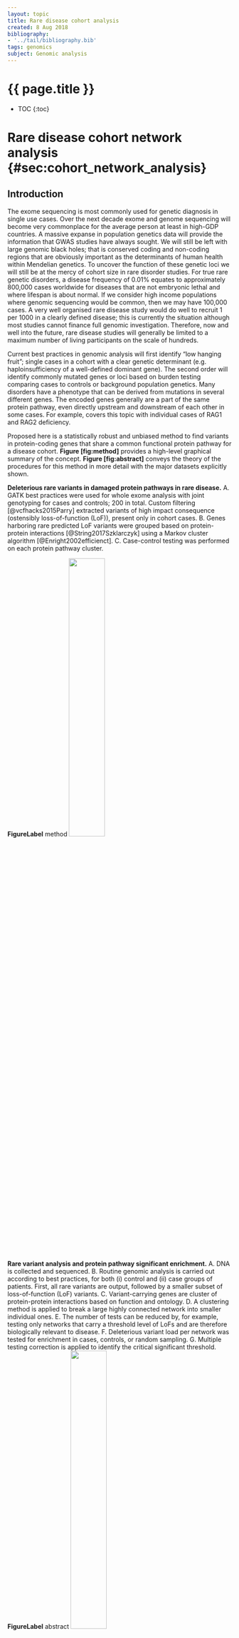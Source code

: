 ```yaml
---
layout: topic
title: Rare disease cohort analysis
created: 8 Aug 2018
bibliography:
- '../tail/bibliography.bib'
tags: genomics
subject: Genomic analysis
---
```

{{ page.title }}
================

* TOC
{:toc}

# Rare disease cohort network analysis {#sec:cohort_network_analysis}
## Introduction
The exome sequencing is most commonly used for genetic diagnosis in
single use cases. Over the next decade exome and genome sequencing will
become very commonplace for the average person at least in high-GDP
countries. A massive expanse in population genetics data will provide
the information that GWAS studies have always sought. We will still be
left with large genomic black holes; that is conserved coding and
non-coding regions that are obviously important as the determinants of
human health within Mendelian genetics. To uncover the function of these
genetic loci we will still be at the mercy of cohort size in rare
disorder studies. For true rare genetic disorders, a disease frequency
of 0.01% equates to approximately 800,000 cases worldwide for diseases
that are not embryonic lethal and where lifespan is about normal. If we
consider high income populations where genomic sequencing would be
common, then we may have 100,000 cases. A very well organised rare
disease study would do well to recruit 1 per 1000 in a clearly defined
disease; this is currently the situation although most studies cannot
finance full genomic investigation. Therefore, now and well into the
future, rare disease studies will generally be limited to a maximum
number of living participants on the scale of hundreds.

Current best practices in genomic analysis will first identify “low
hanging fruit”; single cases in a cohort with a clear genetic
determinant (e.g. haploinsufficiency of a well-defined dominant gene).
The second order will identify commonly mutated genes or loci based on
burden testing comparing cases to controls or background population
genetics. Many disorders have a phenotype that can be derived from
mutations in several different genes. The encoded genes generally are a
part of the same protein pathway, even directly upstream and downstream
of each other in some cases. For example, covers this topic with
individual cases of RAG1 and RAG2 deficiency.

Proposed here is a statistically robust and unbiased method to find
variants in protein-coding genes that share a common functional protein
pathway for a disease cohort. **Figure \[fig:method\]** provides a
high-level graphical summary of the concept. **Figure \[fig:abstract\]**
conveys the theory of the procedures for this method in more detail with
the major datasets explicitly shown.

**Deleterious rare variants in damaged protein pathways in rare
disease.** A. GATK best practices were used for whole exome analysis
with joint genotyping for cases and controls; 200 in total. Custom
filtering [@vcfhacks2015Parry] extracted variants of high impact
consequence (ostensibly loss-of-function (LoF)), present only in cohort
cases. B. Genes harboring rare predicted LoF variants were grouped based
on protein-protein interactions [@String2017Szklarczyk] using a Markov
cluster algorithm [@Enright2002efficienct]. C. Case-control testing was
performed on each protein pathway cluster.

**FigureLabel**
method
<img src="{{ site.baseurl }}{% link images/net_analysis/method.png %}" width="40%">

**Rare variant analysis and protein pathway significant enrichment.**
A. DNA is collected and sequenced. B. Routine genomic analysis is
carried out according to best practices, for both (i) control and (ii)
case groups of patients. First, all rare variants are output, followed
by a smaller subset of loss-of-function (LoF) variants. C.
Variant-carrying genes are cluster of protein-protein interactions based
on function and ontology. D. A clustering method is applied to break a
large highly connected network into smaller individual ones. E. The
number of tests can be reduced by, for example, testing only networks
that carry a threshold level of LoFs and are therefore biologically
relevant to disease. F. Deleterious variant load per network was tested
for enrichment in cases, controls, or random sampling. G. Multiple
testing correction is applied to identify the critical significant
threshold.
**FigureLabel**
abstract
<img src="{{ site.baseurl }}{% link images/net_analysis/abstract.pdf %}" width="40%">

## Exome analysis
Exome sequencing analyses has been discussed in detail. The rare disease
cohort network analysis requires less tailored analysis steps than
traditional variant interpretation. Therefore, the data preparation is
briefly outlined here.

Sequences were trimmed and quality controlled using FastQC via
Trim-galore. Reads were aligned to GrCh37 using BWA-MEM. GATK “best
practices” were used for marking duplicate reads, recalibration, and
whole cohort variant quality score recalibration before generating
genomic VCFs with HaplotypeCaller and joint genotyping. Filtering and
prediction of functional consequences was performed using Variant Effect
Predictor\
(http://www.ensembl.org/info/docs/tools/vep/index.html), Exome Variant
Server\
(http://evs.gs.washington.edu/EVS/), The Single Nucleotide Polymorphism
database\
(https://www.ncbi.nlm.nih.gov/projects/SNP/) and ClinVar
(https://www.ncbi.nlm.nih.gov/ clinvar/), The Exome Aggregation
Consortium and The Genome Aggregation Database\
(http://gnomad.broadinstitute.org). Filtering of common variations and
annotation was performed using VCFhacks\
(https://github.com/gantzgraf/vcfhack). Candidate variants were required
to pass the following filtering conditions: frequency (count/coverage)
between 20-100%, according to VEP-annotation at least one canonical
transcript is affected with one of the following consequence: variants
of the coding sequence, frameshift, missense, protein altering, splice
acceptor, splice donor, or splice region; an inframe insertion or
deletion; a start lost, stop gained, or stop retained, or according to
VEP an GnomAD frequency unknown, &lt;=0.01, or with clinical
significance 'path'. VCFhacks [@vcfhacks2015Parry] was used for
cohort-specific filtering retained functional variants that were present
in at least one case but absent in controls (for case-driven PPI
clustering). The same criteria were used to also collect functional
variants that were present in at least one control but absent in
controls (for control-driven PPI clustering).

## Cluster list preparation
Group-specific variant data was extracted from the joint cohort.
Specifically, the datasets came from the routine analysis pipeline show
in **Figure \[fig:analysis\_flow\]** as the output of the process
“filter on Sample” and converted from VCF to tsv format using the
process “annovcftoSimple” using the tool VCFhacks [@vcfhacks2015Parry].
Four gene lists were prepared consisting of the following groups; (1)
variants present in controls and (2) variants present in cases and
further divided for genes that harboured either (i) all rare variants or
(ii) only potential loss-of-function variants. Specifically, the
datasets for (i) all rare variants came from the output of the process
“filter on sample” via “get functional variants”. The datasets for (ii)
potential loss-of-function variants is a subset of (i), processed by the
R script at the step where “damaging variants” are written out to file.

Analysis workflow structure. Tools used are shown in square boxes.
Reference data used secondary to inputs are shown as light boxes with
curved sides. Key output files are shown by light slanted boxes. Storage
structure is divided between long-term and short-term
storage.
**FigureLabel**
analysis_flow
<img src="{{ site.baseurl }}{% link images/net_analysis/analysis_flow.pdf %}" width="80%">

## Network construction {#sec:net_construction}
Group-specific gene lists \[1 (i-ii) and 2 (i-ii)\] were assessed for
PPI using the STRING database [@String2017Szklarczyk] via Cytoscape
[@Shannon2003cytoscape]. An initial PPI network was generated for each
of the 4 dataset groups. The STRINGdb default confidence score cut-off
(0.4) was used for these tests. This score is the measure of evidence
required to create an interaction between two nodes. A stricter value
can be set if networks are too large. Query genes were defined as nodes,
PPI were defined as edges, and networks of proteins linked through PPI
were defined as clusters. Clusters or networks can also be generally
considered as making up a part of a protein pathway.

[\*[5]{}[Z]{}]{}

\
& [Network cluster]{} & [Number of nodes]{} & [Number of edges]{} &
[Number of clusters]{}\
& [Total ]{} & [1956]{} & [9559]{} & [114]{}\
& [No edges]{} & [1]{} & [0]{} & [107]{}\
& [One edge]{} & [2]{} & [1]{} & [6]{}\
& [Large multi-edge]{} & [1837]{} & [9553]{} & [1]{}\
& [Total]{} & [2305]{} & [14139]{} & [102]{}\
& [No edges]{} & [1]{} & [0]{} & [77]{}\
& [One edge]{} & [2]{} & [1]{} & [3]{}\
& [Two edges]{} & [3]{} & [2]{} & [1]{}\
& [Large multi-edge]{} & [2219]{} & [14134]{} & [1]{}\

**Table \[table:node\_summary\]** lists the characteristics of PPIs for
genes found to harbour functional, potential LoF rare variants in cases
and controls (i.e. gene lists 2 \[i-ii\]). Most query proteins were seen
to cluster into one large multi-edge node which contained many weak
interactions. The data used in this table is represented again visually
in **Figure \[fig:damage\_list\_case\]**. Each dot, or node represents a
protein-coding gene that has at least one potentially damaging variant.
The edges, or lines connecting nodes, represent known PPI data that link
proteins. This visual information clearly illustrates the body of
functional protein data that can be included in variant analysis.
However, since nearly every protein has some potential evidence of
effect on many other proteins, then no clear definable protein pathway
can be seen.

**Genes harbouring potentially damaging variants in a disease
cohort.** A visual representation of PPI occurring in all genes that
harbour potentially damaging functional variants in a typical disease
cohort.
**FigureLabel**
damage_list_case
<img src="{{ site.baseurl }}{% link images/net_analysis/damage_list_case.png %}" width="50%">

To segregate protein pathways and refine the number of genes (nodes) in
each cluster, the Markov cluster algorithm (MCL) was used
[@van2000graph; @Enright2002efficienct]. The principal data-specific
adjustment required for using MCL is the inflation operator, which
regulates cluster granularity or tightness. The optimum inflation
parameter for separating protein pathways was found to be 2.5, using a
measure of uniform distribution across datasets. **Figure
\[fig:inflation\]** illustrates an optimal inflation of a large PPI
network into smaller, clearly defined protein pathway clusters.

As a reference example, **table \[table:node\_edge\]** lists three
inflation parameters tested for most consistent separation (2.5, 3, 4)
and shows the effect of adjustment on the total number of edges (protein
interactions). The median number of nodes (query proteins) are shown for
cases and controls (also shown as total number of nodes in **table
\[table:node\_summary\]**).

[@l@l@]{} \[0pt\]\[0pt\]

\[Inflation separates protein pathways\][**=0 Inflation separates
protein pathways.** A visual representation the ideal inflation
parameter used on a PPI cluster. Weak bonds are broken and strong bonds
draw nodes closer together. No bonds are retained between clusters. With
this type of inflation each protein network cluster can be investigated
without considering overlaps.]{} \[fig:inflation\]

[\*[4]{}[Z]{}]{}

\
& & [Total count median]{} & [Node/Edge ratio ]{}\
& & [Case/control $\pm$ S.D.]{} & [Case/control $\pm$ S.D.]{}\
& & [2130.5 $\pm$ 246.78]{} &\
& [PPI only \*]{} & [11849 $\pm$ 3238.55]{} & [0.18 $\pm$ 0.03]{}\
& [Inflation 2.5]{} & [2787.5 $\pm$ 740.34]{} & [0.78 $\pm$ 0.12]{}\
& [Inflation 3]{} & [4229.5 $\pm$ 3669.18]{} & [0.77 $\pm$ 0.61]{}\
& [Inflation 4]{} & [1199.5 $\pm$ 146.37]{} & [1.78 $\pm$ 0.01]{}\

**Figure \[fig:network\_size\_inflation\]** illustrates the effect of
adjusting the inflation parameter for MCL clustering on protein
networks. After MCL clustering, cases and controls were found to group
into 928 and 1034 networks clusters respectively. Of these, 494 and 568
were single-node (single-protein) “clusters” which shared no interaction
with another protein while 434 and 466 clusters had at least one
interaction between proteins. The cumulative probability plot (figure
\[fig:cumulative\_sum\_net\_rank\]) shows the cumulative sum of proteins
per network against network rank size. **Figure \[fig:qqplot\_2\]**
shows qqplot for the same data for distribution compared between groups
after inflation at 2.5.

**Effect of inflation on network size distribution.** The outcome on
network size is demonstrated to compare effect of two inflation
parameters. An ideal separation of networks should provide an geometric
decrease in the number of proteins per network regardless of the sample
group. Inflation parameter 2.5 produced the ideal distribution while
inflation parameter 3 produced one large, poorly separated network and a
large increase in single-protein nodes on one group. Binwidth of
10.
**FigureLabel**
network_size_inflation
<img src="{{ site.baseurl }}{% link images/net_analysis/network_size_inflation_free.pdf %}" width="40%">

**Cumulative sum of network rank by size**. The effect of inflation on
network size distribution could be potentially measured automatically by
quantifying the cumulative sum of network rank by size and determining
the best inflation parameter to use. This process would reduce user
bias.
**FigureLabel**
cumulative_sum_net_rank
<img src="{{ site.baseurl }}{% link images/net_analysis/cumulative_sum_net_rank.pdf %}" width="40%">

**QQ plot illustrating uniform inflation.** The data presented in
figure \[fig:cumulative\_sum\_net\_rank\] is used to produce the
quantile-quantile plot for the most uniform distribution between the
case and control groups after all inflation parameters were
tested.
**FigureLabel**
qqplot_2
<img src="{{ site.baseurl }}{% link images/net_analysis/qqplot_2.pdf %}" width="40%">

**Figure \[fig:network\_size\_nodes\]** shows the number of proteins per
network. For example, 235 clusters (470 protein nodes) were seen for
cases where only one interaction was shared between two proteins. A
median of 0.78 nodes-per-edge (proteins-per-interaction) was found in
the cases group; naturally the majority of edges appear in large network
clusters and therefore the frequency of nodes-per-edge increases as
network sizes decrease.

Number of proteins per network for case-driven clustering. The size of
protein networks has a geometric distribution that decreases until
protein (nodes) with no interactions remain; in this cases approximately
200 out of 400 proteins did not play a major role in a single
pathway.
**FigureLabel**
network_size_nodes
<img src="{{ site.baseurl }}{% link images/net_analysis/network_size_nodes.pdf %}" width="40%">

## Random sampling {#sec:random_sample}
With our group-specific gene lists [1 (i-ii) and 2 (i-ii)], prepared
in section \[sec:net\_construction\], we found the distribution of genes
per networks and output the list of genes in each network for all 4
datasets. The mean number of genes per network rank was found between
cases and controls, again for (i) all rare variants and (ii) only
potential loss-of-function variants. A third gene cluster list was
produced by random sampling gene symbols in artificial networks equal to
the same median size as case-driven and control-driven clusters in from
datasets (i) and (ii). The resulting dataset [3 (i-ii)] mirrors those
of cases and controls but instead of true PPI networks, the networks
contained randomly assigned genes.

## Expanding damaged gene MCL clusters
For each of the 4 MCL-clustered datasets, cases and controls [1 (i-ii)
and 2 (i-ii)], the cluster ID and list of gene symbols was extracted.
The gene lists of network clusters made from datasets (ii) (potential
LoF) were used to find the network clusters in (i), all-variant gene
clusters, the contained the same overlapping genes. This occurs where
list (ii) is a subset of list (i). The clusters that contained gene
overlaps were extracted since they contained at least one potential LoF
per network. Using this output, the total variant load in “damaged
pathways” could be compared. For clarity, this procedure is summarised
again in Box \[box:expanding\]; items **A-B**. Item **C** outlines the
remaining steps. **Figure \[fig:damage\_list\_case\]** illustrates the
effect of inflation with an ideal inflation parameter. The large network
of PPI were separated into individually contained protein networks.

\[box:expanding\]

## Burden rank {#sec:burden_rank}
Our downstream case-control testing compares the mean total variant load
per network. To prevent dilution of our significance threshold due to
multiple testing an arbitrarily high number of networks we assumed that
protein networks harbouring loss-of-function variants at a consistent
frequency in all groups were unlikely to contain genes of interest. To
remove these networks, we firstly found (*p*) the ratio of LoF to all
variants within the group per network, and secondly found (*q*); the
ratio of *p* between groups per network. Networks were ranked by value
*q*. Values passing a threshold of 0.7 were included for total variant
load means testing (i.e. 70% of ostensibly damaging variants occurred in
cases regardless of the proportion of total variants). This also has the
effect that even if there is no significant difference in a case/control
total-variant means test downstream, potential false negatives may be
rescued by checking for LoF enrichment. This method is applied to real
data in section \[sec:enrichment\_test\] and **table
\[table:bh\_real\]**.

## Determining the number of tests *m* {#sec:number_test}
The number of tests should be determined by the predefine LoF ratio per
network, *q*. This value is arbitrarily set and has the problem that an
investigator can decide to use a higher threshold to nude the critical
significant threshold in a desired direction. However, testing roughly
the top 20-30% of networks is suggested. In our experiments we set our
test number as the top 25% of burden-ranked networks. This will be
approximately 10 networks to test (the asymptote of network numbers peak
when the study size increases over approx. 400 samples as all of the
possible PPIs are saturated once the maximum queryable genes are
included). Study sizes that are much larger than this will likely only
(1) be for disease that are not very rare and (2) be large enough to
start expecting single gene significance levels without requiring
network analysis. However, some very strict filtering rules could allow
larger studies with this method.

## Significance testing
We hypothesised firstly that no variant enrichment would be seen in
random sampling or control-driven gene clusters, and secondly enrichment
would only be seen in case-driven clusters for protein-pathways that
provide susceptibility to viral infection. For measuring a significant
enrichment of functional variants in a protein network, there are three
factors to consider.

1.  Our aim is to do a comparison of means between case and control, for
    total variant load per network.

2.  This is done in three iterations; \[1\] control-driven, \[2\]
    case-driven, and \[3\] random sample-driven.

3.  We correct our significance threshold to account for multiple
    testing using the Benjamini-Hochberg procedure.

With our group-specific gene lists [1 (i-ii), 2 (i-ii), and [3
(i-ii)\], prepared in sections \[sec:net\_construction\] and
\[sec:random\_sample\], we found the distribution of genes per networks
and output the list of genes in each network for all 6 datasets. In each
of the 3 “all variant” datasets we simply do a comparison of means for
total variant load per network comparing case to control, or random.

While the test is not complicated, the significance threshold deserves
an in-depth explanation; this is a novel method and most people
replicating this study will not have experience with the statistical
procedures required. The statistical significance also only allows a
narrow margin for successful discovery. When a large number of tests are
performed, one is likely to produce P-values that are “statistically
significant” by chance (P &lt; 0.05), even if the null hypothesis is
true. The null hypothesis would state that “random controls and people
with disease have the same average frequency of potentially pathogenic
variants in some protein pathway”. The alternate hypothesis would state
that “people with disease have an increased frequency of potentially
pathogenic variants in some protein pathway than random controls”.

Traditionally, Bonferroni correction has been used in cases like this.
For each “family” (network means test) being tested one must correct the
critical P-value. For example, for one test a significant P-value might
be 0.05 and below this we consider the result to be significant. The
chance of getting this result if the null hypothesis was true would be
5%. That does not mean that there is 5% chance that it is true. The
following examples are reiterated summary of the topic found in the
Handbook of biological statistics [@mcdonald2009handbook].

For multiple tests of “families” then we need to adjust the P-value
since we are more likely to get false positives by chance. In a
published example, @garcia2014calorie tested 25 associations with
mammographic density, which is an important risk factor for breast
cancer. The 25 “families” tested were dietary variables including “Total
calories”, “Olive oil”, “whole milk”, “white meat”, etc. For each
variable a P-value was given for its association with mammographic
density, i.e. total calories P &lt; 0.001, olive oil P = 0.008, whole
milk P = 0.039.

To perform a Bonferroni correction, the critical P-value (or significant
threshold) should be divided by the number of tests, 0.05/25 = 0.002.
Therefore, only “total calories” would be significantly associated with
the risk factor. If 75 more variables were measured (100 total) then the
critical P-value would have to be 0.05/100 = 0.0005. However, it may not
be reasonable to invalidate the significance of the original findings.
Using Bonferroni correction for family-wise error rate can mean
extremely small P-values. So instead we use a more powerful method for
controlling the false discovery rate; the Benjamini-Hochberg procedure
[@simes1986improved; @benjamini1995controlling].

In this procedure, we compare each individual P-value to its
Benjamini-Hochberg critical value, $(i/m)Q$, where $i$ is the rank, $m$
is the total number of tests, and $Q$ is the chosen false discovery
rate. The largest P-value that has $P<(i/m)Q$ (i.e. P less than
BH-critical value) is significant, and all of the P-values smaller than
it are also significant, even the ones that aren't less than their own
Benjamini-Hochberg critical value.

So in the same example, with 25 tests and Benjamini-Hochberg critical
value for a false discovery rate set to 0.25, table
\[table:bh\_example\] shows the outcome. The largest P-value that is
less than its $(i/m)Q$ values is 0.042 for protein. Therefore, the first
5 variables are significantly associated, including whole milk and white
meat despite the fact that their BH-critical value is higher than their
P-value. If we were to never have measured protein in this example, $m$
the number of tests would be 24, slightly increasing the BH-critical
value, and again identify a significant association for the first 4
tests. Someone interested can recalculate this table to see this effect.

[\*[2]{}[Z]{}]{}

\
& [P value]{}\
& [&lt;0.001]{}\
[Olive oil]{} & [0.008]{}\
[Whole milk]{} & [0.039]{}\
[White meat]{} & [0.041]{}\
[Proteins]{} & [0.042]{}\
[Nuts]{} & [0.06]{}\
[Cereals and pasta]{} & [0.074]{}\
[White fish]{} & [0.205]{}\
[Butter]{} & [0.212]{}\
[Vegetables]{} & [0.216]{}\
[Skimmed milk]{} & [0.222]{}\
[Red meat]{} & [0.251]{}\
[Fruit]{} & [0.269]{}\
[Eggs]{} & [0.275]{}\
[Blue fish]{} & [0.34]{}\
[Legumes]{} & [0.341]{}\
[Carbohydrates]{} & [0.384]{}\
[Potatoes]{} & [0.569]{}\
[Bread]{} & [0.594]{}\
[Fats]{} & [0.696]{}\
[Sweets]{} & [0.762]{}\
[Dairy products]{} & [0.94]{}\
[Semi-skimmed milk]{} & [0.942]{}\
[Total meat]{} & [0.975]{}\
[Processed meat]{} & [0.986]{}\

The choice of a false discover rate depends on the application. False
positives can waste time, resources, and pollute future work. Minimising
false negatives could result in missing a very important finding, that
is, when there is a real effect but it is not deemed statistically
significant. Allowing a pre-determined level false negatives is often
reasonable. As in our application, finding enriched protein networks is
the main goal, and downstream work will also be done such as clinical
interpretation or functional studies which will catch false negatives.
Therefore, the false discovery rate does not have to be very small;
consider that our input dataset is already filtered down to ostensibly
damaging rare variants. Furthermore, the input dataset is essentially
the result of traditional best practices in exome or genome sequencing
analysis.

## Enrichment testing {#sec:enrichment_test}
For all networks, the top 30 networks in size (largest to smallest;
1-30) were ordered using the burden rank (sec \[sec:burden\_rank\]).
From these, the number of tests was set (according to the rules defined
in sec \[sec:number\_test\], so that only the top 8 burden-ranked
networks were means tested for their total variant load. **Figure
\[fig:means\_test\]** shows the test of means for the top 8 protein
pathway networks. Table \[table:bh\_real\] lists the P-values assessed
for significance using the BH-procedure. We found that only one of the
networks was significantly associated with a pathogen-specific
immunodeficiency. The variant load was significantly higher than for
controls. The total potential LoF variants only accounted for 30.5% of
total variants in the network but was ranked high during the burden rank
(see sec \[sec:burden\_rank\]) because no controls harboured potential
LoF variants in this network and therefore 100% occurred in cases. This
protein network contained genes responsible for pathogen detection; some
genes *might have been* identified as candidates using the routine exome
analysis pipeline such as the antiviral receptors and antiviral
interferon regulatory factors. However, most of the other genes that are
integral to this pathway would not have been identified by standard best
practices. The protein network is shown in **Figure
\[fig:immune\_cluster\]** where potential LoF variants-harbouring genes
are coloured in red. Gene candidates with variants of unknown
significance are coloured in red and, anecdotally, the colouring
thereafter becomes lighter (orange to yellow) based on the likelihood of
candidates being identified by manual interpretation of unknown
candidates.

**Case and control means test.** The total rare variants per network
are shown, comparing groups. A test of means was conducted in this test
dataset and P-values are
shown.
**FigureLabel**
means_test
<img src="{{ site.baseurl }}{% link images/net_analysis/means_test.pdf %}" width="30%">

[\*[6]{}[Z]{}]{}

\
& [**LoF freq in cases**]{} & [**LoF freq due to cases per network**]{}
& [**P-value**]{} & [**rank**]{} & [**$(i/m)Q$**]{}\
& [0.306]{} & [1]{} & [0.023]{} & [1]{} & [0.025]{}\
[27]{} & [0.429]{} & [1]{} & [0.12]{} & [2]{} & [0.05]{}\
[16]{} & [0.6]{} & [0.919]{} & [0.13]{} & [3]{} & [0.075]{}\
[19]{} & [0.281]{} & [0.835]{} & [0.14]{} & [4]{} & [0.1]{}\
[25]{} & [0.25]{} & [1]{} & [0.28]{} & [5]{} & [0.125]{}\
[11]{} & [0.357]{} & [0.838]{} & [0.33]{} & [6]{} & [0.15]{}\
[10]{} & [0.516]{} & [0.856]{} & [0.34]{} & [7]{} & [0.175]{}\
[18]{} & [0.474]{} & [0.85]{} & [0.47]{} & [8]{} & [0.2]{}\

[@l@l@]{} \[0pt\]\[0pt\]

\[Protein network with significantly enriched variant load.\][**=0
Protein network with significantly enriched variant load.** From the
example data, network 22 was significantly enriched for rare variants.
The same clustering method was again used on all variants with a less
stringent variant frequency (&lt;1% in general population and present in
any cohort sample). With the resulting, more common variants, the full
protein network can be seen (about double in size compared to only very
rare variants). Gene candidates with variants of unknown significance
are coloured in red and, anecdotally, the colouring thereafter becomes
lighter (orange to yellow) based on the likelihood of candidates being
identified by manual interpretation of unknown candidates. ]{}
\[fig:immune\_cluster\]
